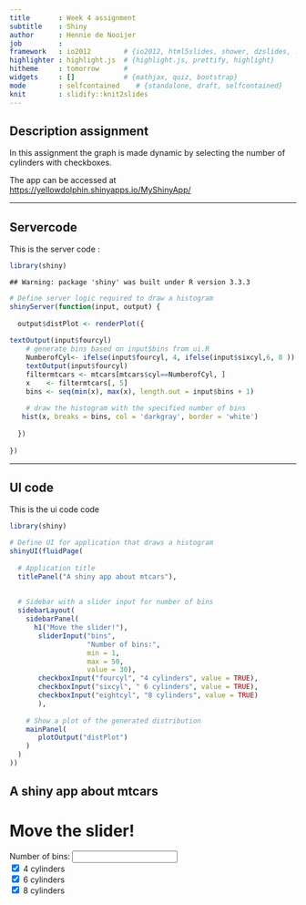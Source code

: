 ```yaml
---
title       : Week 4 assignment
subtitle    : Shiny
author      : Hennie de Nooijer
job         : 
framework   : io2012        # {io2012, html5slides, shower, dzslides, ...}
highlighter : highlight.js  # {highlight.js, prettify, highlight}
hitheme     : tomorrow      # 
widgets     : []            # {mathjax, quiz, bootstrap}
mode        : selfcontained    # {standalone, draft, selfcontained}
knit        : slidify::knit2slides
---
```


## Description assignment
In this assignment the graph is made dynamic by selecting the number of cylinders with checkboxes.

The app can be accessed at https://yellowdolphin.shinyapps.io/MyShinyApp/

---
## Servercode

This is the server code :


```r
library(shiny)
```

```
## Warning: package 'shiny' was built under R version 3.3.3
```

```r
# Define server logic required to draw a histogram
shinyServer(function(input, output) {
   
  output$distPlot <- renderPlot({
    
textOutput(input$fourcyl)
    # generate bins based on input$bins from ui.R
    NumberofCyl<- ifelse(input$fourcyl, 4, ifelse(input$sixcyl,6, 8 ))
    textOutput(input$fourcyl)
    filtermtcars <- mtcars[mtcars$cyl==NumberofCyl, ]
    x    <- filtermtcars[, 5] 
    bins <- seq(min(x), max(x), length.out = input$bins + 1)
    
    # draw the histogram with the specified number of bins
   hist(x, breaks = bins, col = 'darkgray', border = 'white')
    
  })
  
})
```

---
## UI code

This is the ui code code


```r
library(shiny)

# Define UI for application that draws a histogram
shinyUI(fluidPage(
  
  # Application title
  titlePanel("A shiny app about mtcars"),
  
  
  # Sidebar with a slider input for number of bins 
  sidebarLayout(
    sidebarPanel(
      h1("Move the slider!"),
       sliderInput("bins",
                   "Number of bins:",
                   min = 1,
                   max = 50,
                   value = 30),
       checkboxInput("fourcyl", "4 cylinders", value = TRUE),
       checkboxInput("sixcyl", " 6 cylinders", value = TRUE),
       checkboxInput("eightcyl", "8 cylinders", value = TRUE)
       ),
    
    # Show a plot of the generated distribution
    mainPanel(
       plotOutput("distPlot")
    )
  )
))
```

<!--html_preserve--><div class="container-fluid">
<h2>A shiny app about mtcars</h2>
<div class="row">
<div class="col-sm-4">
<form class="well">
<h1>Move the slider!</h1>
<div class="form-group shiny-input-container">
<label class="control-label" for="bins">Number of bins:</label>
<input class="js-range-slider" id="bins" data-min="1" data-max="50" data-from="30" data-step="1" data-grid="true" data-grid-num="9.8" data-grid-snap="false" data-prettify-separator="," data-prettify-enabled="true" data-keyboard="true" data-keyboard-step="2.04081632653061" data-data-type="number"/>
</div>
<div class="form-group shiny-input-container">
<div class="checkbox">
<label>
<input id="fourcyl" type="checkbox" checked="checked"/>
<span>4 cylinders</span>
</label>
</div>
</div>
<div class="form-group shiny-input-container">
<div class="checkbox">
<label>
<input id="sixcyl" type="checkbox" checked="checked"/>
<span> 6 cylinders</span>
</label>
</div>
</div>
<div class="form-group shiny-input-container">
<div class="checkbox">
<label>
<input id="eightcyl" type="checkbox" checked="checked"/>
<span>8 cylinders</span>
</label>
</div>
</div>
</form>
</div>
<div class="col-sm-8">
<div id="distPlot" class="shiny-plot-output" style="width: 100% ; height: 400px"></div>
</div>
</div>
</div><!--/html_preserve-->

